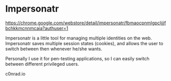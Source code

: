 # Impersonatr

https://chrome.google.com/webstore/detail/impersonatr/fbmaocpnmlgpcljjjfbchkkmcnnmcaia?authuser=1

Impersonatr is a little tool for managing multiple identities on the web. Impersonatr saves multiple session states (cookies), and allows the user to switch between then whenever he/she wants.

Personally I use it for pen-testing applications, so I can easily switch between different privileged users.

c0nrad.io